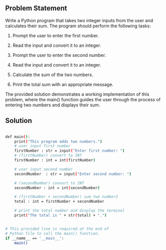 ## Problem Statement

Write a Python program that takes two integer inputs from the user and calculates their sum. The program should perform the following tasks:

1. Prompt the user to enter the first number.

2. Read the input and convert it to an integer.

3. Prompt the user to enter the second number.

4. Read the input and convert it to an integer.

5. Calculate the sum of the two numbers.

6. Print the total sum with an appropriate message.

The provided solution demonstrates a working implementation of this problem, where the main() function guides the user through the process of entering two numbers and displays their sum.

## Solution

```bash

def main():
    print("This program adds two numbers.")
    # user input first number
    firstNumber : str = input("Enter first number: ")
    # (firstNumber) convert to INT
    firstNumber : int = int(firstNumber)

    # user input second number
    secondNumber  : str = input("Enter second number: ")

    # (secondNumber) convert to INT
    secondNumber : int = int(secondNumber)

    # (firstNumber + secondNumber) sum two number2
    total : int = firstNumber + secondNumber

    # print the total number and display the terminal
    print("The total is " + str(total) + ".")


# This provided line is required at the end of
# Python file to call the main() function.
if __name__ == '__main__':
    main()
```
